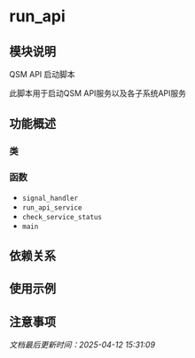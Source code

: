 # run_api

## 模块说明
QSM API 启动脚本

此脚本用于启动QSM API服务以及各子系统API服务

## 功能概述

### 类


### 函数

- `signal_handler`
- `run_api_service`
- `check_service_status`
- `main`

## 依赖关系

## 使用示例

## 注意事项

*文档最后更新时间：2025-04-12 15:31:09*